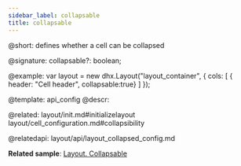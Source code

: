 ```yaml
---
sidebar_label: collapsable
title: collapsable
---          
```


@short: defines whether a cell can be collapsed

@signature: collapsable?: boolean;

@example: 
var layout = new dhx.Layout("layout_container", {
    cols: [
      { header: "Cell header", collapsable:true}
    ]
});


@template:	api_config
@descr: 


@related: layout/init.md#initializelayout
layout/cell_configuration.md#collapsibility

@relatedapi: layout/api/layout_collapsed_config.md

**Related sample**: [Layout. Collapsable](https://snippet.dhtmlx.com/8u4ok0os)